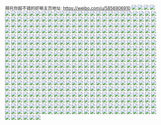 拜托你超不错的好嘛主页地址: https://weibo.com/u/5856906910 
![](https://wx4.sinaimg.cn/mw2000/006omZ2uly1h90aythf62j30u0140tho.jpg) 
![](https://wx4.sinaimg.cn/mw2000/006omZ2uly1h90ayt495wj30u014qn3n.jpg) 
![](https://wx4.sinaimg.cn/mw2000/006omZ2uly1h90aysv53gj30u0141n0u.jpg) 
![](https://wx4.sinaimg.cn/mw2000/006omZ2uly1h8xxxofbl9j30u0140gto.jpg) 
![](https://wx4.sinaimg.cn/mw2000/006omZ2uly1h8xxxpfelhj30u0140wnz.jpg) 
![](https://wx4.sinaimg.cn/mw2000/006omZ2uly1h8xxxoxpwqj30u0140jzq.jpg) 
![](https://wx4.sinaimg.cn/mw2000/006omZ2uly1h8xxxp5h2ij30u0140wl3.jpg) 
![](https://wx4.sinaimg.cn/mw2000/006omZ2uly1h8xxxpxk7aj30u0140k5b.jpg) 
![](https://wx4.sinaimg.cn/mw2000/006omZ2uly1h8xxxpnry7j30u0140dq0.jpg) 
![](https://wx4.sinaimg.cn/mw2000/006omZ2uly1h8xxxonqglj30u0140tfn.jpg) 
![](https://wx4.sinaimg.cn/mw2000/006omZ2uly1h8xxxql74xj30u0141wi5.jpg) 
![](https://wx4.sinaimg.cn/mw2000/006omZ2uly1h8xy076f71j30u00u0jxd.jpg) 
![](https://wx4.sinaimg.cn/mw2000/006omZ2uly1h8ql6jegsrj32602w0x6p.jpg) 
![](https://wx4.sinaimg.cn/mw2000/006omZ2uly1h8ql76otpwj32c03407wi.jpg) 
![](https://wx4.sinaimg.cn/mw2000/006omZ2uly1h8qlc7hsn3j32802yox6p.jpg) 
![](https://wx4.sinaimg.cn/mw2000/006omZ2uly1h8qlcur7t2j31o02aex6s.jpg) 
![](https://wx4.sinaimg.cn/mw2000/006omZ2uly1h8njy2ro1ej328g2z9b2a.jpg) 
![](https://wx4.sinaimg.cn/mw2000/006omZ2uly1h8njwnw2g5j30u00ycneh.jpg) 
![](https://wx4.sinaimg.cn/mw2000/006omZ2uly1h8njwlvdtij31kw2dcki8.jpg) 
![](https://wx4.sinaimg.cn/mw2000/006omZ2uly1h8njwdc4pij32682wc1ky.jpg) 
![](https://wx4.sinaimg.cn/mw2000/006omZ2uly1h8njwf6zsoj32c0340npe.jpg) 
![](https://wx4.sinaimg.cn/mw2000/006omZ2uly1h8njwkcozqj30wi1yc7wh.jpg) 
![](https://wx4.sinaimg.cn/mw2000/006omZ2uly1h8nk0djuk8j32c0340x6q.jpg) 
![](https://wx4.sinaimg.cn/mw2000/006omZ2uly1h8njwrkt8lj31wc2j41kx.jpg) 
![](https://wx4.sinaimg.cn/mw2000/006omZ2uly1h8jon1z4cbj32c0340hdu.jpg) 
![](https://wx4.sinaimg.cn/mw2000/006omZ2uly1h8jonkjsfpj322b2r3qv6.jpg) 
![](https://wx4.sinaimg.cn/mw2000/006omZ2uly1h8hqu5o2q5j321a2rhb24.jpg) 
![](https://wx4.sinaimg.cn/mw2000/006omZ2uly1h8hqu0pperj327k303b2a.jpg) 
![](https://wx4.sinaimg.cn/mw2000/006omZ2uly1h8hqu55kegj32bc333e83.jpg) 
![](https://wx4.sinaimg.cn/mw2000/006omZ2uly1h8hqu32awbj32bc333e82.jpg) 
![](https://wx4.sinaimg.cn/mw2000/006omZ2uly1h8hqtyfxxpj32362u4qju.jpg) 
![](https://wx4.sinaimg.cn/mw2000/006omZ2uly1h8bkyw8rjyj32c0340hdu.jpg) 
![](https://wx4.sinaimg.cn/mw2000/006omZ2uly1h8bkyysvpzj32c0340u0x.jpg) 
![](https://wx4.sinaimg.cn/mw2000/006omZ2uly1h8bkyya7q4j31x41x4b29.jpg) 
![](https://wx4.sinaimg.cn/mw2000/006omZ2uly1h8bkyxqorsj32c0340u0x.jpg) 
![](https://wx4.sinaimg.cn/mw2000/006omZ2uly1h8bkyz5fd1j30u00x8gtq.jpg) 
![](https://wx4.sinaimg.cn/mw2000/006omZ2uly1h8bkywyxuyj32c0340x6q.jpg) 
![](https://wx4.sinaimg.cn/mw2000/006omZ2uly1h8bkyze8fnj30jg0o0q58.jpg) 
![](https://wx4.sinaimg.cn/mw2000/006omZ2uly1h8bkzpe0kej30wb16u7gt.jpg) 
![](https://wx4.sinaimg.cn/mw2000/006omZ2uly1h8bl2bb8n1j31sr2ednpd.jpg) 
![](https://wx4.sinaimg.cn/mw2000/006omZ2uly1h8bl2bvyrpj32c0340e81.jpg) 
![](https://wx4.sinaimg.cn/mw2000/006omZ2uly1h8bl5bh5imj32c0340kjl.jpg) 
![](https://wx4.sinaimg.cn/mw2000/006omZ2uly1h89mpcio1qj32a533pqv5.jpg) 
![](https://wx4.sinaimg.cn/mw2000/006omZ2uly1h89mpmnmnmj32c0340npf.jpg) 
![](https://wx4.sinaimg.cn/mw2000/006omZ2uly1h89mpnt8pij32c0340kjm.jpg) 
![](https://wx4.sinaimg.cn/mw2000/006omZ2uly1h89mplbax0j32c0340qv8.jpg) 
![](https://wx4.sinaimg.cn/mw2000/006omZ2uly1h868zsa5lcj30wi0widig.jpg) 
![](https://wx4.sinaimg.cn/mw2000/006omZ2uly1h83avyajvtj32c03401l0.jpg) 
![](https://wx4.sinaimg.cn/mw2000/006omZ2uly1h83asjpj90j30sg23ub29.jpg) 
![](https://wx4.sinaimg.cn/mw2000/006omZ2uly1h83an22ffej32dc35s4qu.jpg) 
![](https://wx4.sinaimg.cn/mw2000/006omZ2uly1h83akk1kuij32c0340e83.jpg) 
![](https://wx4.sinaimg.cn/mw2000/006omZ2uly1h81aq88nfvj30u0140wlb.jpg) 
![](https://wx4.sinaimg.cn/mw2000/006omZ2uly1h81aqs23llj30u0140gqq.jpg) 
![](https://wx4.sinaimg.cn/mw2000/006omZ2uly1h7z8ak9n47j30f10f1gop.jpg) 
![](https://wx4.sinaimg.cn/mw2000/006omZ2uly1h7yzxb3lccj324s2udu0x.jpg) 
![](https://wx4.sinaimg.cn/mw2000/006omZ2uly1h7vtzujaj4j326c2wh4qq.jpg) 
![](https://wx4.sinaimg.cn/mw2000/006omZ2uly1h7vtzvs0twj32c0353npe.jpg) 
![](https://wx4.sinaimg.cn/mw2000/006omZ2uly1h7uocw7crdj31ye2m31kx.jpg) 
![](https://wx4.sinaimg.cn/mw2000/006omZ2uly1h7uocwxg97j32162r6e81.jpg) 
![](https://wx4.sinaimg.cn/mw2000/006omZ2uly1h7syl29e6cj32c0340kjm.jpg) 
![](https://wx4.sinaimg.cn/mw2000/006omZ2uly1h7syl2olw4j315e1j7tvg.jpg) 
![](https://wx4.sinaimg.cn/mw2000/006omZ2uly1h7syl1f28gj324p2u9x6q.jpg) 
![](https://wx4.sinaimg.cn/mw2000/006omZ2uly1h7syl3dkg9j32472tnhdu.jpg) 
![](https://wx4.sinaimg.cn/mw2000/006omZ2uly1h7syljana0j32c03404qq.jpg) 
![](https://wx4.sinaimg.cn/mw2000/006omZ2uly1h7sylidzloj326d2wh1er.jpg) 
![](https://wx4.sinaimg.cn/mw2000/006omZ2uly1h7syoxixfpj32c0340b2b.jpg) 
![](https://wx4.sinaimg.cn/mw2000/006omZ2uly1h7syw8oi9zj31yc1yc1kx.jpg) 
![](https://wx4.sinaimg.cn/mw2000/006omZ2uly1h7s0txpiw8j30ry0r6wj1.jpg) 
![](https://wx4.sinaimg.cn/mw2000/006omZ2uly1h7ld6u3y0xj31yc0wi1kx.jpg) 
![](https://wx4.sinaimg.cn/mw2000/006omZ2uly1h7ld6sk9ozj31yc0wib29.jpg) 
![](https://wx4.sinaimg.cn/mw2000/006omZ2uly1h7k8quicowj32b832zx6s.jpg) 
![](https://wx4.sinaimg.cn/mw2000/006omZ2uly1h7k7t3t2tbj32c0340hdu.jpg) 
![](https://wx4.sinaimg.cn/mw2000/006omZ2uly1h7k7t4hsjaj32c03401ky.jpg) 
![](https://wx4.sinaimg.cn/mw2000/006omZ2uly1h7k7t2zps9j32af31xb2a.jpg) 
![](https://wx4.sinaimg.cn/mw2000/006omZ2uly1h7k7x1ej2sj326w2x7e82.jpg) 
![](https://wx4.sinaimg.cn/mw2000/006omZ2uly1h7k80xcthxj32c03401kz.jpg) 
![](https://wx4.sinaimg.cn/mw2000/006omZ2uly1h7k85t8wy5j325u2vt7wi.jpg) 
![](https://wx4.sinaimg.cn/mw2000/006omZ2uly1h7k8bv7tpmj315r15rk3m.jpg) 
![](https://wx4.sinaimg.cn/mw2000/006omZ2uly1h7k7t5erq6j32c0340kjm.jpg) 
![](https://wx4.sinaimg.cn/mw2000/006omZ2uly1h7k8gcsj2uj32c0340u0y.jpg) 
![](https://wx4.sinaimg.cn/mw2000/006omZ2uly1h7k7yvd5d3j32c0340b2a.jpg) 
![](https://wx4.sinaimg.cn/mw2000/006omZ2uly1h7f4mj07xuj32c0340qv6.jpg) 
![](https://wx4.sinaimg.cn/mw2000/006omZ2uly1h7f4mjvy1ij323v2t64qq.jpg) 
![](https://wx4.sinaimg.cn/mw2000/006omZ2uly1h7dvu66siwj30wi116gxl.jpg) 
![](https://wx4.sinaimg.cn/mw2000/006omZ2uly1h7dvu5tz2hj30wi0l7ajl.jpg) 
![](https://wx4.sinaimg.cn/mw2000/006omZ2uly1h7d2ypiyv0j30u00z2aat.jpg) 
![](https://wx4.sinaimg.cn/mw2000/006omZ2uly1h7d2qouabmj31gr1ycjyq.jpg) 
![](https://wx4.sinaimg.cn/mw2000/006omZ2uly1h7d2qpe23sj31yc1ycgzv.jpg) 
![](https://wx4.sinaimg.cn/mw2000/006omZ2uly1h7d2qppxpsj31gr1ycqm4.jpg) 
![](https://wx4.sinaimg.cn/mw2000/006omZ2uly1h7d2qojcdmj31gs1ycwsn.jpg) 
![](https://wx4.sinaimg.cn/mw2000/006omZ2uly1h7d2qq5z2pj31gr1yc496.jpg) 
![](https://wx4.sinaimg.cn/mw2000/006omZ2uly1h7d2qqusqfj31gr1yce45.jpg) 
![](https://wx4.sinaimg.cn/mw2000/006omZ2uly1h7d2qrp01fj31gr1yc7rx.jpg) 
![](https://wx4.sinaimg.cn/mw2000/006omZ2uly1h7d2qs4ofgj31gr1yc7ht.jpg) 
![](https://wx4.sinaimg.cn/mw2000/006omZ2uly1h7d2qsy91wj31gs1yc1kx.jpg) 
![](https://wx4.sinaimg.cn/mw2000/006omZ2uly1h7d2qt9r5bj30u00u0n25.jpg) 
![](https://wx4.sinaimg.cn/mw2000/006omZ2uly1h7d2qtrsobj31gr1ycard.jpg) 
![](https://wx4.sinaimg.cn/mw2000/006omZ2uly1h79s25paiyj30nt0sct9e.jpg) 
![](https://wx4.sinaimg.cn/mw2000/006omZ2uly1h78jgy0p2bj327e2xv7or.jpg) 
![](https://wx4.sinaimg.cn/mw2000/006omZ2uly1h78iv5ruggj31gs1ycql6.jpg) 
![](https://wx4.sinaimg.cn/mw2000/006omZ2uly1h78iv670gsj31gt1yc797.jpg) 
![](https://wx4.sinaimg.cn/mw2000/006omZ2uly1h78iv6kyhzj30z71yc4ae.jpg) 
![](https://wx4.sinaimg.cn/mw2000/006omZ2uly1h78iv71b20j31gr1ycnbx.jpg) 
![](https://wx4.sinaimg.cn/mw2000/006omZ2uly1h78iv7bj1nj30wi0loq52.jpg) 
![](https://wx4.sinaimg.cn/mw2000/006omZ2uly1h78iv7mxebj31gr1ycq69.jpg) 
![](https://wx4.sinaimg.cn/mw2000/006omZ2uly1h78ivnjukdj328l2zhqb4.jpg) 
![](https://wx4.sinaimg.cn/mw2000/006omZ2uly1h78ivcw1pgj31gs1ycane.jpg) 
![](https://wx4.sinaimg.cn/mw2000/006omZ2uly1h77g8pbw7ej329k30r4qs.jpg) 
![](https://wx4.sinaimg.cn/mw2000/006omZ2uly1h77g8q70fbj30wi14ntqx.jpg) 
![](https://wx4.sinaimg.cn/mw2000/006omZ2uly1h77gcz4i08j326r2x07wh.jpg) 
![](https://wx4.sinaimg.cn/mw2000/006omZ2uly1h77g8d0dsqj328c2z44qq.jpg) 
![](https://wx4.sinaimg.cn/mw2000/006omZ2uly1h77gcwwr3oj32c02c048w.jpg) 
![](https://wx4.sinaimg.cn/mw2000/006omZ2uly1h77g8mrmllj32c0340b2d.jpg) 
![](https://wx4.sinaimg.cn/mw2000/006omZ2uly1h77gd1s238j32c03404qp.jpg) 
![](https://wx4.sinaimg.cn/mw2000/006omZ2uly1h77g89sylsj32c0340hdu.jpg) 
![](https://wx4.sinaimg.cn/mw2000/006omZ2uly1h77gcuiei2j32c0340hdw.jpg) 
![](https://wx4.sinaimg.cn/mw2000/006omZ2uly1h77gedpektj32c0340qv8.jpg) 
![](https://wx4.sinaimg.cn/mw2000/006omZ2uly1h77g8gxw1jj32c03407wl.jpg) 
![](https://wx4.sinaimg.cn/mw2000/006omZ2uly1h77ge0c3w2j32c0340npe.jpg) 
![](https://wx4.sinaimg.cn/mw2000/006omZ2uly1h77gbrv2jfj327z2yntmt.jpg) 
![](https://wx4.sinaimg.cn/mw2000/006omZ2uly1h6yatob9itj30r30joacv.jpg) 
![](https://wx4.sinaimg.cn/mw2000/006omZ2uly1h6xqgibzy3j32c0340qqe.jpg) 
![](https://wx4.sinaimg.cn/mw2000/006omZ2uly1h6xqgob6hqj32c0340b2e.jpg) 
![](https://wx4.sinaimg.cn/mw2000/006omZ2uly1h6xqh0tpyrj32c0340u0x.jpg) 
![](https://wx4.sinaimg.cn/mw2000/006omZ2uly1h6xqn6lhx3j32c0340aos.jpg) 
![](https://wx4.sinaimg.cn/mw2000/006omZ2uly1h6xqhjq7snj32c0340npg.jpg) 
![](https://wx4.sinaimg.cn/mw2000/006omZ2uly1h6xqgdrqj0j32c03407k9.jpg) 
![](https://wx4.sinaimg.cn/mw2000/006omZ2uly1h6xqma7rdpj327x2yke82.jpg) 
![](https://wx4.sinaimg.cn/mw2000/006omZ2uly1h6xqh577xoj328j2zd1ky.jpg) 
![](https://wx4.sinaimg.cn/mw2000/006omZ2uly1h6xqgubb6gj32c03407wl.jpg) 
![](https://wx4.sinaimg.cn/mw2000/006omZ2uly1h6xqqlmk2nj32c0340tsy.jpg) 
![](https://wx4.sinaimg.cn/mw2000/006omZ2uly1h6xqqpiibzj32c03404qs.jpg) 
![](https://wx4.sinaimg.cn/mw2000/006omZ2uly1h6wz7mb9oqj30u014111k.jpg) 
![](https://wx4.sinaimg.cn/mw2000/006omZ2uly1h6wz7jxljvj30u0140jw2.jpg) 
![](https://wx4.sinaimg.cn/mw2000/006omZ2uly1h6wz9cv2oij30u0140gvp.jpg) 
![](https://wx4.sinaimg.cn/mw2000/006omZ2uly1h6wzag7sozj30u01407cm.jpg) 
![](https://wx4.sinaimg.cn/mw2000/006omZ2uly1h6w0686qh3j32c03401gv.jpg) 
![](https://wx4.sinaimg.cn/mw2000/006omZ2uly1h6w0a9ama8j32c0340wo3.jpg) 
![](https://wx4.sinaimg.cn/mw2000/006omZ2uly1h6w06ci4ysj32c0340npf.jpg) 
![](https://wx4.sinaimg.cn/mw2000/006omZ2uly1h6w0ca96x1j32c03404hp.jpg) 
![](https://wx4.sinaimg.cn/mw2000/006omZ2uly1h6w06igu2zj32c0340qpk.jpg) 
![](https://wx4.sinaimg.cn/mw2000/006omZ2uly1h6w0c6ky1rj32c0340tlp.jpg) 
![](https://wx4.sinaimg.cn/mw2000/006omZ2uly1h6w06ff4dvj32c03404qs.jpg) 
![](https://wx4.sinaimg.cn/mw2000/006omZ2uly1h6w070dl02j30mg0tzk4f.jpg) 
![](https://wx4.sinaimg.cn/mw2000/006omZ2uly1h6sfl2jh0nj325a2v2e82.jpg) 
![](https://wx4.sinaimg.cn/mw2000/006omZ2uly1h6r0ngdv60j32ae31v1l1.jpg) 
![](https://wx4.sinaimg.cn/mw2000/006omZ2uly1h6r0ncmr6ij324m2u6hdx.jpg) 
![](https://wx4.sinaimg.cn/mw2000/006omZ2uly1h6r0nmdk0xj32c0340b2f.jpg) 
![](https://wx4.sinaimg.cn/mw2000/006omZ2uly1h6r0mz6i5uj327o2y9u0x.jpg) 
![](https://wx4.sinaimg.cn/mw2000/006omZ2uly1h6r0n2zq2wj31yw2mknpg.jpg) 
![](https://wx4.sinaimg.cn/mw2000/006omZ2uly1h6r0n988u9j32c03401l3.jpg) 
![](https://wx4.sinaimg.cn/mw2000/006omZ2uly1h6r0mw072nj31uu2h47wk.jpg) 
![](https://wx4.sinaimg.cn/mw2000/006omZ2uly1h6r0mollquj32c0340qv6.jpg) 
![](https://wx4.sinaimg.cn/mw2000/006omZ2uly1h6r0mt7c8uj32c0340e83.jpg) 
![](https://wx4.sinaimg.cn/mw2000/006omZ2uly1h6nne96za8j32132phkjm.jpg) 
![](https://wx4.sinaimg.cn/mw2000/006omZ2uly1h6nneepnmzj31xt2l3tm2.jpg) 
![](https://wx4.sinaimg.cn/mw2000/006omZ2uly1h6nneimvx7j32c0340nec.jpg) 
![](https://wx4.sinaimg.cn/mw2000/006omZ2uly1h6nnz1nowmj32c0340npg.jpg) 
![](https://wx4.sinaimg.cn/mw2000/006omZ2uly1h6m98blc02j30so0sogov.jpg) 
![](https://wx4.sinaimg.cn/mw2000/006omZ2uly1h6kfhtlgapj30wi17d411.jpg) 
![](https://wx4.sinaimg.cn/mw2000/006omZ2uly1h6kfhsn1ywj32c0340x6s.jpg) 
![](https://wx4.sinaimg.cn/mw2000/006omZ2uly1h6jrb5wmo7j32bc3337eu.jpg) 
![](https://wx4.sinaimg.cn/mw2000/006omZ2uly1h6jrb7w3sqj32o82o87wi.jpg) 
![](https://wx4.sinaimg.cn/mw2000/006omZ2uly1h6j1rrdiz5j32b035r17g.jpg) 
![](https://wx4.sinaimg.cn/mw2000/006omZ2uly1h6j1rs1olpj31kw2dc7wh.jpg) 
![](https://wx4.sinaimg.cn/mw2000/006omZ2uly1h6j1ro93nvj30u014xdys.jpg) 
![](https://wx4.sinaimg.cn/mw2000/006omZ2uly1h6j1rnd4iyj32c0340wnw.jpg) 
![](https://wx4.sinaimg.cn/mw2000/006omZ2uly1h6j1rvx9o0j329r311x6q.jpg) 
![](https://wx4.sinaimg.cn/mw2000/006omZ2uly1h6j1rpya1xj32c0340kjl.jpg) 
![](https://wx4.sinaimg.cn/mw2000/006omZ2uly1h6j1rumffzj328w2zwkjn.jpg) 
![](https://wx4.sinaimg.cn/mw2000/006omZ2uly1h6j1rzhnznj31wu2jsasr.jpg) 
![](https://wx4.sinaimg.cn/mw2000/006omZ2uly1h6j1rxkg7nj32c03401l0.jpg) 
![](https://wx4.sinaimg.cn/mw2000/006omZ2uly1h6gp5acd7dj32c0340npg.jpg) 
![](https://wx4.sinaimg.cn/mw2000/006omZ2uly1h6gp56a6u5j32c0340jyg.jpg) 
![](https://wx4.sinaimg.cn/mw2000/006omZ2uly1h6gp7cqrutj32c0340k5g.jpg) 
![](https://wx4.sinaimg.cn/mw2000/006omZ2uly1h6gp8qs03zj32c0340hdv.jpg) 
![](https://wx4.sinaimg.cn/mw2000/006omZ2uly1h6gp9xtitaj32c0340qv8.jpg) 
![](https://wx4.sinaimg.cn/mw2000/006omZ2uly1h6gpadw775j32c03401i7.jpg) 
![](https://wx4.sinaimg.cn/mw2000/006omZ2uly1h6gp9cp2ipj32bj33ehdw.jpg) 
![](https://wx4.sinaimg.cn/mw2000/006omZ2uly1h6dhg3ke6xj32c02c01kx.jpg) 
![](https://wx4.sinaimg.cn/mw2000/006omZ2uly1h6dhfqja97j32c02c01kz.jpg) 
![](https://wx4.sinaimg.cn/mw2000/006omZ2uly1h6dhgn02z3j32c0340hdv.jpg) 
![](https://wx4.sinaimg.cn/mw2000/006omZ2uly1h6dhh2ybgjj327h2xywlp.jpg) 
![](https://wx4.sinaimg.cn/mw2000/006omZ2uly1h6dhi1gdlxj31120kuab3.jpg) 
![](https://wx4.sinaimg.cn/mw2000/006omZ2uly1h6dhh9dimgj31t01rigrz.jpg) 
![](https://wx4.sinaimg.cn/mw2000/006omZ2uly1h6dhxbdp8jj32c02c0b2a.jpg) 
![](https://wx4.sinaimg.cn/mw2000/006omZ2uly1h6dhxdl5akj32c02c0n05.jpg) 
![](https://wx4.sinaimg.cn/mw2000/006omZ2uly1h6ao5hcuolj31o01o04o7.jpg) 
![](https://wx4.sinaimg.cn/mw2000/006omZ2uly1h6ao5i1n1qj32c02c0u0x.jpg) 
![](https://wx4.sinaimg.cn/mw2000/006omZ2uly1h6aoa6f635j32c02c0x6p.jpg) 
![](https://wx4.sinaimg.cn/mw2000/006omZ2uly1h6aocu9rl7j30tl13g406.jpg) 
![](https://wx4.sinaimg.cn/mw2000/006omZ2uly1h6a3ju637kj32c02c015m.jpg) 
![](https://wx4.sinaimg.cn/mw2000/006omZ2uly1h69fotwwmyj31400u07a5.jpg) 
![](https://wx4.sinaimg.cn/mw2000/006omZ2uly1h69fn7n2b3j32082oa4qq.jpg) 
![](https://wx4.sinaimg.cn/mw2000/006omZ2uly1h69f4gwnatj32c02c0npf.jpg) 
![](https://wx4.sinaimg.cn/mw2000/006omZ2uly1h69f4ka774j32by2byki1.jpg) 
![](https://wx4.sinaimg.cn/mw2000/006omZ2uly1h69fishf1jj326b2we4qr.jpg) 
![](https://wx4.sinaimg.cn/mw2000/006omZ2uly1h69fdmbiojj32bc333wv1.jpg) 
![](https://wx4.sinaimg.cn/mw2000/006omZ2uly1h68oi6b7llj30ty11gn1c.jpg) 
![](https://wx4.sinaimg.cn/mw2000/006omZ2uly1h68og3ioovj324x2zpkjl.jpg) 
![](https://wx4.sinaimg.cn/mw2000/006omZ2uly1h68og6dmrdj325e30db2a.jpg) 
![](https://wx4.sinaimg.cn/mw2000/006omZ2uly1h68ofrq6exj32052t0u0a.jpg) 
![](https://wx4.sinaimg.cn/mw2000/006omZ2uly1h68ofwmh3cj326f26fkjn.jpg) 
![](https://wx4.sinaimg.cn/mw2000/006omZ2uly1h68og21rqlj327y33xe83.jpg) 
![](https://wx4.sinaimg.cn/mw2000/006omZ2uly1h68og9v3bzj329s312e81.jpg) 
![](https://wx4.sinaimg.cn/mw2000/006omZ2uly1h66eieyneuj30wi1akn4w.jpg) 
![](https://wx4.sinaimg.cn/mw2000/006omZ2uly1h66amtmlzlj30wi0wi75c.jpg) 
![](https://wx4.sinaimg.cn/mw2000/006omZ2uly1h61yamw7xkj32c02c0kjn.jpg) 
![](https://wx4.sinaimg.cn/mw2000/006omZ2uly1h61fxh2r5ej32c02c0azg.jpg) 
![](https://wx4.sinaimg.cn/mw2000/006omZ2uly1h61fveiipvj32c02c07tx.jpg) 
![](https://wx4.sinaimg.cn/mw2000/006omZ2uly1h61eu3zuexj3340340kjq.jpg) 
![](https://wx4.sinaimg.cn/mw2000/006omZ2uly1h61eux1oplj32c03404eu.jpg) 
![](https://wx4.sinaimg.cn/mw2000/006omZ2uly1h61eu5fv1xj30wi0wimyn.jpg) 
![](https://wx4.sinaimg.cn/mw2000/006omZ2uly1h61evseff2j30j60j6783.jpg) 
![](https://wx4.sinaimg.cn/mw2000/006omZ2uly1h61ev6gnhnj31z51z5tkb.jpg) 
![](https://wx4.sinaimg.cn/mw2000/006omZ2uly1h61ewnm5c9j32c02c0apl.jpg) 
![](https://wx4.sinaimg.cn/mw2000/006omZ2uly1h61f2ctqv7j32c02c0nku.jpg) 
![](https://wx4.sinaimg.cn/mw2000/006omZ2uly1h6195wc341j30wi0wiq3i.jpg) 
![](https://wx4.sinaimg.cn/mw2000/006omZ2uly1h5wzqqxkdwj32792xotqs.jpg) 
![](https://wx4.sinaimg.cn/mw2000/006omZ2uly1h5wzquw08ij31ti2fcu0x.jpg) 
![](https://wx4.sinaimg.cn/mw2000/006omZ2uly1h5wzqwoglij32c03404mj.jpg) 
![](https://wx4.sinaimg.cn/mw2000/006omZ2uly1h5vqmd50fdj32812yphdy.jpg) 
![](https://wx4.sinaimg.cn/mw2000/006omZ2uly1h5rcd91f9dj32c03407wl.jpg) 
![](https://wx4.sinaimg.cn/mw2000/006omZ2uly1h5rcdc87xkj32c0340npe.jpg) 
![](https://wx4.sinaimg.cn/mw2000/006omZ2uly1h5rcdfz8rij32c0340u11.jpg) 
![](https://wx4.sinaimg.cn/mw2000/006omZ2uly1h5rcd15h4ij32c0340npg.jpg) 
![](https://wx4.sinaimg.cn/mw2000/006omZ2uly1h5pv0fk5hfj32c0340npe.jpg) 
![](https://wx4.sinaimg.cn/mw2000/006omZ2uly1h5pv06p424j32c0340kjo.jpg) 
![](https://wx4.sinaimg.cn/mw2000/006omZ2uly1h5pv09lixoj32c0340e83.jpg) 
![](https://wx4.sinaimg.cn/mw2000/006omZ2uly1h5puznvxxsj32c0340e85.jpg) 
![](https://wx4.sinaimg.cn/mw2000/006omZ2uly1h5puzwsetmj32c03401l2.jpg) 
![](https://wx4.sinaimg.cn/mw2000/006omZ2uly1h5pv03grcoj32c03404qs.jpg) 
![](https://wx4.sinaimg.cn/mw2000/006omZ2uly1h5pv0cnfncj32c03401l0.jpg) 
![](https://wx4.sinaimg.cn/mw2000/006omZ2uly1h5puzzuvq5j32c0340hdw.jpg) 
![](https://wx4.sinaimg.cn/mw2000/006omZ2uly1h5pv2vdp7qj32c0340kjo.jpg) 
![](https://wx4.sinaimg.cn/mw2000/006omZ2uly1h5p21dman5j32c02c0hdv.jpg) 
![](https://wx4.sinaimg.cn/mw2000/006omZ2uly1h5p216pmsnj32c02c0hdu.jpg) 
![](https://wx4.sinaimg.cn/mw2000/006omZ2uly1h5p213va7vj32c02c0x6q.jpg) 
![](https://wx4.sinaimg.cn/mw2000/006omZ2uly1h5p21a1w1oj32692697wj.jpg) 
![](https://wx4.sinaimg.cn/mw2000/006omZ2uly1h5p2106v57j32c0340e83.jpg) 
![](https://wx4.sinaimg.cn/mw2000/006omZ2uly1h5p20p1ktsj328v2zuhdw.jpg) 
![](https://wx4.sinaimg.cn/mw2000/006omZ2uly1h5p20wfperj327h2xz4qs.jpg) 
![](https://wx4.sinaimg.cn/mw2000/006omZ2uly1h5p20jy221j32o82o87wh.jpg) 
![](https://wx4.sinaimg.cn/mw2000/006omZ2uly1h5p20rsgpvj32602601kz.jpg) 
![](https://wx4.sinaimg.cn/mw2000/006omZ2uly1h5nr32b93vj31qz33zqv6.jpg) 
![](https://wx4.sinaimg.cn/mw2000/006omZ2uly1h5nr32zogxj31qe2u0u0x.jpg) 
![](https://wx4.sinaimg.cn/mw2000/006omZ2uly1h5mng1g7vej32c0340qv7.jpg) 
![](https://wx4.sinaimg.cn/mw2000/006omZ2uly1h5mngeu03sj32c02c04qr.jpg) 
![](https://wx4.sinaimg.cn/mw2000/006omZ2uly1h5mnh0d3qsj32c02c01l0.jpg) 
![](https://wx4.sinaimg.cn/mw2000/006omZ2uly1h5mnh1jgt3j30u00u0qfn.jpg) 
![](https://wx4.sinaimg.cn/mw2000/006omZ2uly1h5mnh1qpfqj30c80c8my4.jpg) 
![](https://wx4.sinaimg.cn/mw2000/006omZ2uly1h5mnftkmpaj32c02c01kz.jpg) 
![](https://wx4.sinaimg.cn/mw2000/006omZ2uly1h5mnhr7khyj32c02c07wl.jpg) 
![](https://wx4.sinaimg.cn/mw2000/006omZ2uly1h5mnhvayi9j326g25kx6p.jpg) 
![](https://wx4.sinaimg.cn/mw2000/006omZ2uly1h5mni01kerj32c02c0hdu.jpg) 
![](https://wx4.sinaimg.cn/mw2000/006omZ2uly1h5mni57d70j32c02c0e82.jpg) 
![](https://wx4.sinaimg.cn/mw2000/006omZ2uly1h5mni8wezyj32c02c0hdu.jpg) 
![](https://wx4.sinaimg.cn/mw2000/006omZ2uly1h5lfl2tzhtj32c02c0e83.jpg) 
![](https://wx4.sinaimg.cn/mw2000/006omZ2uly1h5lfn819h3j32c02c0x6r.jpg) 
![](https://wx4.sinaimg.cn/mw2000/006omZ2uly1h5lfikc1w7j32c02c0npf.jpg) 
![](https://wx4.sinaimg.cn/mw2000/006omZ2uly1h5lfg6v2lfj31x71x7hdu.jpg) 
![](https://wx4.sinaimg.cn/mw2000/006omZ2uly1h5lfgcmdc4j32c02c0kjn.jpg) 
![](https://wx4.sinaimg.cn/mw2000/006omZ2uly1h5lfg51wjmj32c02c0kjn.jpg) 
![](https://wx4.sinaimg.cn/mw2000/006omZ2uly1h5lfgaayhdj32c0340x6q.jpg) 
![](https://wx4.sinaimg.cn/mw2000/006omZ2uly1h5lfg83q74j32c02c01kz.jpg) 
![](https://wx4.sinaimg.cn/mw2000/006omZ2uly1h5lcn3jp1mj30rl1dogsc.jpg) 
![](https://wx4.sinaimg.cn/mw2000/006omZ2uly1h5keced4mnj32c02c0x6p.jpg) 
![](https://wx4.sinaimg.cn/mw2000/006omZ2uly1h5keck85j5j3268268kjn.jpg) 
![](https://wx4.sinaimg.cn/mw2000/006omZ2uly1h5kedj437cj32c02c0x6p.jpg) 
![](https://wx4.sinaimg.cn/mw2000/006omZ2uly1h5kehngbmnj32c02c01kz.jpg) 
![](https://wx4.sinaimg.cn/mw2000/006omZ2uly1h5kenzlio7j32c02c01kz.jpg) 
![](https://wx4.sinaimg.cn/mw2000/006omZ2uly1h5kepyxdzyj32c02c0x6q.jpg) 
![](https://wx4.sinaimg.cn/mw2000/006omZ2uly1h5kelpokjvj30wi0widme.jpg) 
![](https://wx4.sinaimg.cn/mw2000/006omZ2uly1h5kf56vnxfj32c02c04qs.jpg) 
![](https://wx4.sinaimg.cn/mw2000/006omZ2uly1h5ker42f9xj32c02c0hdu.jpg) 
![](https://wx4.sinaimg.cn/mw2000/006omZ2uly1h5eeo0haxej32582uz4qq.jpg) 
![](https://wx4.sinaimg.cn/mw2000/006omZ2uly1h5eegevyjnj32c02x04qr.jpg) 
![](https://wx4.sinaimg.cn/mw2000/006omZ2uly1h5edsc3gpij30wi0wi0xo.jpg) 
![](https://wx4.sinaimg.cn/mw2000/006omZ2uly1h5edsnx8f6j327i2rekjm.jpg) 
![](https://wx4.sinaimg.cn/mw2000/006omZ2uly1h5eds5zu65j329d30h4qq.jpg) 
![](https://wx4.sinaimg.cn/mw2000/006omZ2uly1h5ee3bciwhj32bz3401kx.jpg) 
![](https://wx4.sinaimg.cn/mw2000/006omZ2uly1h5ee5phpmrj32ff2xzhdu.jpg) 
![](https://wx4.sinaimg.cn/mw2000/006omZ2uly1h5ee7vas35j32c02c0x54.jpg) 
![](https://wx4.sinaimg.cn/mw2000/006omZ2uly1h5eebl2yr0j32c02ts7wi.jpg) 
![](https://wx4.sinaimg.cn/mw2000/006omZ2uly1h5c8kte19aj30wi1yc17g.jpg) 
![](https://wx4.sinaimg.cn/mw2000/006omZ2uly1h58su61cl9j31qz2bz4qp.jpg) 
![](https://wx4.sinaimg.cn/mw2000/006omZ2uly1h58su6w9znj31qz2c0u0x.jpg) 
![](https://wx4.sinaimg.cn/mw2000/006omZ2uly1h58su7vdp7j31qy2bxnpe.jpg) 
![](https://wx4.sinaimg.cn/mw2000/006omZ2uly1h58sklicclj31mq26b7wi.jpg) 
![](https://wx4.sinaimg.cn/mw2000/006omZ2uly1h58snuys1oj32by33xb2b.jpg) 
![](https://wx4.sinaimg.cn/mw2000/006omZ2uly1h54b82wpfdj30u00u0gtm.jpg) 
![](https://wx4.sinaimg.cn/mw2000/006omZ2uly1h54b842vb6j32c02c04qp.jpg) 
![](https://wx4.sinaimg.cn/mw2000/006omZ2uly1h50pqy5ajpj30u01hc7kl.jpg) 
![](https://wx4.sinaimg.cn/mw2000/006omZ2uly1h50pnn4c3qj30u01hcka8.jpg) 
![](https://wx4.sinaimg.cn/mw2000/006omZ2uly1h50hitkbohj32c02c04qq.jpg) 
![](https://wx4.sinaimg.cn/mw2000/006omZ2uly1h4vknixohwj335s35su10.jpg) 
![](https://wx4.sinaimg.cn/mw2000/006omZ2uly1h4vknjleyrj30wi0wi46a.jpg) 
![](https://wx4.sinaimg.cn/mw2000/006omZ2uly1h4v0ptl3zpj31o02aa4qq.jpg) 
![](https://wx4.sinaimg.cn/mw2000/006omZ2uly1h4v0pyguo0j31o01paqv5.jpg) 
![](https://wx4.sinaimg.cn/mw2000/006omZ2uly1h4v0pqixraj32c02c0x6q.jpg) 
![](https://wx4.sinaimg.cn/mw2000/006omZ2uly1h4v0pzmcnjj30vz0vz1ch.jpg) 
![](https://wx4.sinaimg.cn/mw2000/006omZ2uly1h4v0q361hij32c02c0kjn.jpg) 
![](https://wx4.sinaimg.cn/mw2000/006omZ2uly1h4v0pwnd4fj32c02c01kz.jpg) 
![](https://wx4.sinaimg.cn/mw2000/006omZ2uly1h4v0q4fqx2j30ug0v7qhu.jpg) 
![](https://wx4.sinaimg.cn/mw2000/006omZ2uly1h4rj43l7gqj32c02c04qr.jpg) 
![](https://wx4.sinaimg.cn/mw2000/006omZ2uly1h4rj6msaljj32c02c0e82.jpg) 
![](https://wx4.sinaimg.cn/mw2000/006omZ2uly1h4rja0wt2rj329a29a4qs.jpg) 
![](https://wx4.sinaimg.cn/mw2000/006omZ2uly1h4rjk3xzt6j30t70t7qfh.jpg) 
![](https://wx4.sinaimg.cn/mw2000/006omZ2uly1h4rjhxhcu4j30u01bo487.jpg) 
![](https://wx4.sinaimg.cn/mw2000/006omZ2uly1h4rjc5v2hvj32c02c0x6q.jpg) 
![](https://wx4.sinaimg.cn/mw2000/006omZ2uly1h4rj87fakpj32c02c0qv6.jpg) 
![](https://wx4.sinaimg.cn/mw2000/006omZ2uly1h4rjb79q26j32c02c0x6q.jpg) 
![](https://wx4.sinaimg.cn/mw2000/006omZ2uly1h4qhhjsbs4j32c02c07wh.jpg) 
![](https://wx4.sinaimg.cn/mw2000/006omZ2uly1h4p9lxtxvhj31s035se82.jpg) 
![](https://wx4.sinaimg.cn/mw2000/006omZ2uly1h4p9lwawvmj31s035su0y.jpg) 
![](https://wx4.sinaimg.cn/mw2000/006omZ2uly1h4p9lv5yrnj31s035skjm.jpg) 
![](https://wx4.sinaimg.cn/mw2000/006omZ2uly1h4p9lt53cuj31s235se82.jpg) 
![](https://wx4.sinaimg.cn/mw2000/006omZ2uly1h4p9lrdtooj31s035sqv5.jpg) 
![](https://wx4.sinaimg.cn/mw2000/006omZ2uly1h4paidfq1sj31s035sb2a.jpg) 
![](https://wx4.sinaimg.cn/mw2000/006omZ2uly1h4p9szu9syj31s035s1kz.jpg) 
![](https://wx4.sinaimg.cn/mw2000/006omZ2uly1h4pae9xge6j31s035s1ky.jpg) 
![](https://wx4.sinaimg.cn/mw2000/006omZ2uly1h4p9lty418j31s035sx6p.jpg) 
![](https://wx4.sinaimg.cn/mw2000/006omZ2uly1h4eldn9ghfj31ei1ei4er.jpg) 
![](https://wx4.sinaimg.cn/mw2000/006omZ2uly1h4eldmnijlj325j25jnpd.jpg) 
![](https://wx4.sinaimg.cn/mw2000/006omZ2uly1h4elflqrbuj32c02c0e84.jpg) 
![](https://wx4.sinaimg.cn/mw2000/006omZ2uly1h4eli1wl4kj32c02c01kz.jpg) 
![](https://wx4.sinaimg.cn/mw2000/006omZ2uly1h4em125f6gj30wi0w2q67.jpg) 
![](https://wx4.sinaimg.cn/mw2000/006omZ2uly1h4elly7j44j32a62a6npi.jpg) 
![](https://wx4.sinaimg.cn/mw2000/006omZ2uly1h4elugkgsuj327r27r4qt.jpg) 
![](https://wx4.sinaimg.cn/mw2000/006omZ2uly1h4elvuboa0j32c02c0qv7.jpg) 
![](https://wx4.sinaimg.cn/mw2000/006omZ2uly1h4elr2mlr6j32c02ew1ky.jpg) 
![](https://wx4.sinaimg.cn/mw2000/006omZ2uly1h4eljqc6qcj32c02c0npe.jpg) 
![](https://wx4.sinaimg.cn/mw2000/006omZ2uly1h4elxjat3bj32c02c04qq.jpg) 
![](https://wx4.sinaimg.cn/mw2000/006omZ2uly1h4elvy8vmsj3201201b29.jpg) 
![](https://wx4.sinaimg.cn/mw2000/006omZ2uly1h4elvwu1faj32c02c0u0x.jpg) 
![](https://wx4.sinaimg.cn/mw2000/006omZ2uly1h4dnwgx5dsj31qh2c0u0y.jpg) 
![](https://wx4.sinaimg.cn/mw2000/006omZ2uly1h4dnwm2cqij31qh2c04qr.jpg) 
![](https://wx4.sinaimg.cn/mw2000/006omZ2uly1h4cjay7586j318l19j1kx.jpg) 
![](https://wx4.sinaimg.cn/mw2000/006omZ2uly1h4cjazzobxj321v24unpd.jpg) 
![](https://wx4.sinaimg.cn/mw2000/006omZ2uly1h4cjaw4lroj32an3267wl.jpg) 
![](https://wx4.sinaimg.cn/mw2000/006omZ2uly1h4cjamihu6j32c02c01ky.jpg) 
![](https://wx4.sinaimg.cn/mw2000/006omZ2uly1h4cjadlcgjj32bc333u0y.jpg) 
![](https://wx4.sinaimg.cn/mw2000/006omZ2uly1h4cjar8unfj32ah2bnb2a.jpg) 
![](https://wx4.sinaimg.cn/mw2000/006omZ2uly1h4cjagw2ohj32bt2dj1kz.jpg) 
![](https://wx4.sinaimg.cn/mw2000/006omZ2uly1h4cjanprcdj31z52muhdt.jpg) 
![](https://wx4.sinaimg.cn/mw2000/006omZ2uly1h4cjakb53tj32a933ju0y.jpg) 
![](https://wx4.sinaimg.cn/mw2000/006omZ2uly1h491103u37j32c02c01kz.jpg) 
![](https://wx4.sinaimg.cn/mw2000/006omZ2uly1h49110qwgsj312e12eajl.jpg) 
![](https://wx4.sinaimg.cn/mw2000/006omZ2uly1h4910y8uo5j32c02c07wj.jpg) 
![](https://wx4.sinaimg.cn/mw2000/006omZ2uly1h4912qgjwrj32c02c0hdv.jpg) 
![](https://wx4.sinaimg.cn/mw2000/006omZ2uly1h4918r9g0fj32c02c0kjn.jpg) 
![](https://wx4.sinaimg.cn/mw2000/006omZ2uly1h491elpk9gj32c02c0x6p.jpg) 
![](https://wx4.sinaimg.cn/mw2000/006omZ2uly1h491gr0qqwj30wi0yx17i.jpg) 
![](https://wx4.sinaimg.cn/mw2000/006omZ2uly1h491kdrdm1j30vc0vc7ca.jpg) 
![](https://wx4.sinaimg.cn/mw2000/006omZ2uly1h491r0q26kj31rw1rw4qq.jpg) 
![](https://wx4.sinaimg.cn/mw2000/006omZ2uly1h47nzqwt09j30wi112jyh.jpg) 
![](https://wx4.sinaimg.cn/mw2000/006omZ2uly1h47nzqn29uj30sf0sf0ub.jpg) 
![](https://wx4.sinaimg.cn/mw2000/006omZ2uly1h46rgl1e5yj30pt0ptanc.jpg) 
![](https://wx4.sinaimg.cn/mw2000/006omZ2uly1h46qm5lezdj326f26fu0x.jpg) 
![](https://wx4.sinaimg.cn/mw2000/006omZ2uly1h46qm3ubysj32c02c07wj.jpg) 
![](https://wx4.sinaimg.cn/mw2000/006omZ2uly1h46qqhq4nzj32c02c0npe.jpg) 
![](https://wx4.sinaimg.cn/mw2000/006omZ2uly1h46qnoodj6j32c02c0b2a.jpg) 
![](https://wx4.sinaimg.cn/mw2000/006omZ2uly1h46qvc0wq7j30u00u0dnb.jpg) 
![](https://wx4.sinaimg.cn/mw2000/006omZ2uly1h46qqt3i5sj32c02c0hdu.jpg) 
![](https://wx4.sinaimg.cn/mw2000/006omZ2uly1h46qtc6ns1j32c02c0b29.jpg) 
![](https://wx4.sinaimg.cn/mw2000/006omZ2uly1h46qqrutc0j30u00u0tje.jpg) 
![](https://wx4.sinaimg.cn/mw2000/006omZ2uly1h44hhw4rqxj32c02c0e82.jpg) 
![](https://wx4.sinaimg.cn/mw2000/006omZ2uly1h44i1sdxxrj30rd0yodjg.jpg) 
![](https://wx4.sinaimg.cn/mw2000/006omZ2uly1h44i2lxziyj30k012bwi9.jpg) 
![](https://wx4.sinaimg.cn/mw2000/006omZ2uly1h44i34r9t0j30tg0tg41y.jpg) 
![](https://wx4.sinaimg.cn/mw2000/006omZ2uly1h44aa8jx0yj31tk18itek.jpg) 
![](https://wx4.sinaimg.cn/mw2000/006omZ2uly1h44aaacol3j31tk19k4n9.jpg) 
![](https://wx4.sinaimg.cn/mw2000/006omZ2uly1h426ijmjx6j31yc5z4e82.jpg) 
![](https://wx4.sinaimg.cn/mw2000/006omZ2uly1h424crpcylj32e22zkkjn.jpg) 
![](https://wx4.sinaimg.cn/mw2000/006omZ2uly1h424cuhwgpj32e22zk4qs.jpg) 
![](https://wx4.sinaimg.cn/mw2000/006omZ2uly1h424cxxc0ij32e22zk7wk.jpg) 
![](https://wx4.sinaimg.cn/mw2000/006omZ2uly1h424cpls7yj32e22zk4qs.jpg) 
![](https://wx4.sinaimg.cn/mw2000/006omZ2uly1h424d0fhabj32e22zkx6r.jpg) 
![](https://wx4.sinaimg.cn/mw2000/006omZ2uly1h40rg9u5ffj32c02c0x6p.jpg) 
![](https://wx4.sinaimg.cn/mw2000/006omZ2uly1h40rvjngwbj32c02c0u0y.jpg) 
![](https://wx4.sinaimg.cn/mw2000/006omZ2uly1h40exsr09yj326i26i1ky.jpg) 
![](https://wx4.sinaimg.cn/mw2000/006omZ2uly1h40exu90tej326225yx6p.jpg) 
![](https://wx4.sinaimg.cn/mw2000/006omZ2uly1h40exqzuksj32c02c0u0x.jpg) 
![](https://wx4.sinaimg.cn/mw2000/006omZ2uly1h40exvpxphj31xy1tlkjl.jpg) 
![](https://wx4.sinaimg.cn/mw2000/006omZ2uly1h40igji6q9j30zk0zk4ay.jpg) 
![](https://wx4.sinaimg.cn/mw2000/006omZ2uly1h3zigv5b5fj319k1hcani.jpg) 
![](https://wx4.sinaimg.cn/mw2000/006omZ2uly1h3zigvi0vzj319k0xmq9i.jpg) 
![](https://wx4.sinaimg.cn/mw2000/006omZ2uly1h3y7gsg7d0j31o02804qq.jpg) 
![](https://wx4.sinaimg.cn/mw2000/006omZ2uly1h3y7gtsgm1j31o02a07wi.jpg) 
![](https://wx4.sinaimg.cn/mw2000/006omZ2uly1h3y6w8oeqqj30sg2mtqv5.jpg) 
![](https://wx4.sinaimg.cn/mw2000/006omZ2uly1h3y6wb0p0vj30sg5c07wj.jpg) 
![](https://wx4.sinaimg.cn/mw2000/006omZ2uly1h3y72vb308j30sg2dce81.jpg) 
![](https://wx4.sinaimg.cn/mw2000/006omZ2uly1h3y77h86llj32dc35se84.jpg) 
![](https://wx4.sinaimg.cn/mw2000/006omZ2uly1h3w2h9tuwaj31s035rhdu.jpg) 
![](https://wx4.sinaimg.cn/mw2000/006omZ2uly1h3w2h6l88uj31s035re82.jpg) 
![](https://wx4.sinaimg.cn/mw2000/006omZ2uly1h3w2h8d2roj31s035ru0y.jpg) 
![](https://wx4.sinaimg.cn/mw2000/006omZ2uly1h3w2hbxuvvj31s035re82.jpg) 
![](https://wx4.sinaimg.cn/mw2000/006omZ2uly1h3w2hdbafej32e22zknpe.jpg) 
![](https://wx4.sinaimg.cn/mw2000/006omZ2uly1h3w2hflm3ej32e22zknpe.jpg) 
![](https://wx4.sinaimg.cn/mw2000/006omZ2uly1h3w2hh6t1mj31s035rhdu.jpg) 
![](https://wx4.sinaimg.cn/mw2000/006omZ2uly1h3w2hj3p7pj31s035ru0y.jpg) 
![](https://wx4.sinaimg.cn/mw2000/006omZ2uly1h3w2hmt2osj31s035rx6p.jpg) 
![](https://wx4.sinaimg.cn/mw2000/006omZ2uly1h3w2hlja8yj30sg2dc4qp.jpg) 
![](https://wx4.sinaimg.cn/mw2000/006omZ2uly1h3vuydjrsvj31br0k0aib.jpg) 
![](https://wx4.sinaimg.cn/mw2000/006omZ2uly1h3voht7bmzj32c02c04qp.jpg) 
![](https://wx4.sinaimg.cn/mw2000/006omZ2uly1h3sugjz8kpj32dc35s1l0.jpg) 
![](https://wx4.sinaimg.cn/mw2000/006omZ2uly1h3sugeo72dj32dc35skjq.jpg) 
![](https://wx4.sinaimg.cn/mw2000/006omZ2uly1h3sy91sbzgj32dc35sb2d.jpg) 
![](https://wx4.sinaimg.cn/mw2000/006omZ2uly1h3sug8pc9zj32dc35s7wk.jpg) 
![](https://wx4.sinaimg.cn/mw2000/006omZ2uly1h3susgd074j325v25vb2a.jpg) 
![](https://wx4.sinaimg.cn/mw2000/006omZ2uly1h3rxd4y5blj32dc35se84.jpg) 
![](https://wx4.sinaimg.cn/mw2000/006omZ2uly1h3rurfm11mj335s35sqv8.jpg) 
![](https://wx4.sinaimg.cn/mw2000/006omZ2uly1h3rutbarfyj32dc35s7wj.jpg) 
![](https://wx4.sinaimg.cn/mw2000/006omZ2uly1h3rvatpcj9j30wi172h8k.jpg) 
![](https://wx4.sinaimg.cn/mw2000/006omZ2uly1h3q2uwvl2oj31g922ee81.jpg) 
![](https://wx4.sinaimg.cn/mw2000/006omZ2uly1h3kvt8cr4tj32bb333qv8.jpg) 
![](https://wx4.sinaimg.cn/mw2000/006omZ2uly1h3kvsxguwzj32bb3334qq.jpg) 
![](https://wx4.sinaimg.cn/mw2000/006omZ2uly1h3kvsvfjkij32801p6u0x.jpg) 
![](https://wx4.sinaimg.cn/mw2000/006omZ2uly1h3kvt9x9ydj32c02c0hdt.jpg) 
![](https://wx4.sinaimg.cn/mw2000/006omZ2uly1h3kvuwpaonj30u00u07h5.jpg) 
![](https://wx4.sinaimg.cn/mw2000/006omZ2uly1h3k7jln5rhj31o02804oy.jpg) 
![](https://wx4.sinaimg.cn/mw2000/006omZ2uly1h3k7u47shgj31o02b8hcz.jpg) 
![](https://wx4.sinaimg.cn/mw2000/006omZ2uly1h3k7u2v8f9j31o0280kgg.jpg) 
![](https://wx4.sinaimg.cn/mw2000/006omZ2uly1h3lpnd9cv3j32bb333kjl.jpg) 
![](https://wx4.sinaimg.cn/mw2000/006omZ2uly1h3i0sd0fqhj30n00n0dhr.jpg) 
![](https://wx4.sinaimg.cn/mw2000/006omZ2uly1h3herf8adtj32c02c0hdv.jpg) 
![](https://wx4.sinaimg.cn/mw2000/006omZ2uly1h3hf4rigm8j32c02e0npf.jpg) 
![](https://wx4.sinaimg.cn/mw2000/006omZ2uly1h3heupni17j32c02c0npe.jpg) 
![](https://wx4.sinaimg.cn/mw2000/006omZ2uly1h3hf82dex4j32c02c0x6r.jpg) 
![](https://wx4.sinaimg.cn/mw2000/006omZ2uly1h3hfbmtqd3j319k19ke4r.jpg) 
![](https://wx4.sinaimg.cn/mw2000/006omZ2uly1h3hezupg1rj32c02c0qv7.jpg) 
![](https://wx4.sinaimg.cn/mw2000/006omZ2uly1h3hetdble7j32c02c04qr.jpg) 
![](https://wx4.sinaimg.cn/mw2000/006omZ2uly1h3feexl9rkj32bb3337wi.jpg) 
![](https://wx4.sinaimg.cn/mw2000/006omZ2uly1h3feeyk8y2j31s035s4qp.jpg) 
![](https://wx4.sinaimg.cn/mw2000/006omZ2uly1h3feezfkioj32bb3337wi.jpg) 
![](https://wx4.sinaimg.cn/mw2000/006omZ2uly1h3fef0i6gnj32dc35s7wi.jpg) 
![](https://wx4.sinaimg.cn/mw2000/006omZ2uly1h3feewdjwxj31s035sb2a.jpg) 
![](https://wx4.sinaimg.cn/mw2000/006omZ2uly1h3fef1yygwj31s035sqv6.jpg) 
![](https://wx4.sinaimg.cn/mw2000/006omZ2uly1h3fef7p2vcj32o82o8kjm.jpg) 
![](https://wx4.sinaimg.cn/mw2000/006omZ2uly1h3fef6gwdej32o82o8b2b.jpg) 
![](https://wx4.sinaimg.cn/mw2000/006omZ2uly1h3fef39kptj32o82o8x6q.jpg) 
![](https://wx4.sinaimg.cn/mw2000/006omZ2uly1h3fef4cwxtj32o82o8x6q.jpg) 
![](https://wx4.sinaimg.cn/mw2000/006omZ2uly1h3dxj16pezj31o0280npf.jpg) 
![](https://wx4.sinaimg.cn/mw2000/006omZ2uly1h3dxfcmulij31o02807wj.jpg) 
![](https://wx4.sinaimg.cn/mw2000/006omZ2uly1h3dxay12mvj33402c0e84.jpg) 
![](https://wx4.sinaimg.cn/mw2000/006omZ2uly1h3dxatjzcpj31o0280e81.jpg) 
![](https://wx4.sinaimg.cn/mw2000/006omZ2uly1h3dxfah5vkj30sg13fk34.jpg) 
![](https://wx4.sinaimg.cn/mw2000/006omZ2uly1h3dxfd64rnj30u00u0alu.jpg) 
![](https://wx4.sinaimg.cn/mw2000/006omZ2uly1h3dw6633wtj32br2bru0x.jpg) 
![](https://wx4.sinaimg.cn/mw2000/006omZ2uly1h3dw5sheh7j30sg1kwnkj.jpg) 
![](https://wx4.sinaimg.cn/mw2000/006omZ2uly1h3981y8phuj33402c0npd.jpg) 
![](https://wx4.sinaimg.cn/mw2000/006omZ2uly1h398gn44twj32c02c01kz.jpg) 
![](https://wx4.sinaimg.cn/mw2000/006omZ2uly1h398f4asn2j32c02c0npe.jpg) 
![](https://wx4.sinaimg.cn/mw2000/006omZ2uly1h398lxct5lj32c02c0qv5.jpg) 
![](https://wx4.sinaimg.cn/mw2000/006omZ2uly1h398jqimu8j323y23y7wj.jpg) 
![](https://wx4.sinaimg.cn/mw2000/006omZ2uly1h398n1bsilj32c02c0kjm.jpg) 
![](https://wx4.sinaimg.cn/mw2000/006omZ2uly1h398py4pxjj32c02c01ky.jpg) 
![](https://wx4.sinaimg.cn/mw2000/006omZ2uly1h398tsbj7mj30n00n0aj6.jpg) 
![](https://wx4.sinaimg.cn/mw2000/006omZ2uly1h3892gs8qxj30ku1qh1ci.jpg) 
![](https://wx4.sinaimg.cn/mw2000/006omZ2uly1h3892hl1a7j30ku1qh4qp.jpg) 

